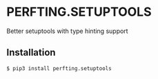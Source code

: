 # PERFTING.SETUPTOOLS
Better setuptools with type hinting support

Installation
------------
```bash
$ pip3 install perfting.setuptools
```